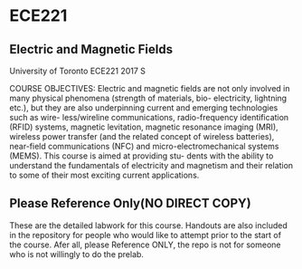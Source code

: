 # ECE221
## Electric and Magnetic Fields
University of Toronto ECE221 2017 S<br>

COURSE OBJECTIVES: Electric and magnetic fields are not only involved in many physical phenomena (strength of materials, bio- electricity, lightning etc.), but they are also underpinning current and emerging technologies such as wire- less/wireline communications, radio-frequency identification (RFID) systems, magnetic levitation, magnetic resonance imaging (MRI), wireless power transfer (and the related concept of wireless batteries), near-field communications (NFC) and micro-electromechanical systems (MEMS). This course is aimed at providing stu- dents with the ability to understand the fundamentals of electricity and magnetism and their relation to some of their most exciting current applications.

## Please Reference Only(NO DIRECT COPY)
These are the detailed labwork for this course. Handouts are also included in the repository for people who would like to attempt prior to the start of the course. Afer all, please Reference ONLY, the repo is not for someone who is not willingly to do the prelab.
